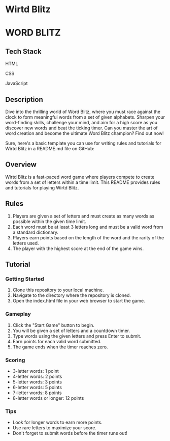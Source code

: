 # Wirtd Blitz
<h1>WORD BLITZ</h1>
<h2>Tech Stack</h2>

HTML

CSS

JavaScript
<h2>Description</h2>
Dive into the thrilling world of Word Blitz, where you must race against the clock to form meaningful words from a set of given alphabets. Sharpen your word-finding skills, challenge your mind, and aim for a high score as you discover new words and beat the ticking timer. Can you master the art of word creation and become the ultimate Word Blitz champion? Find out now!

Sure, here's a basic template you can use for writing rules and tutorials for Wirtd Blitz in a README.md file on GitHub:



## Overview
Wirtd Blitz is a fast-paced word game where players compete to create words from a set of letters within a time limit. This README provides rules and tutorials for playing Wirtd Blitz.

## Rules
1. Players are given a set of letters and must create as many words as possible within the given time limit.
2. Each word must be at least 3 letters long and must be a valid word from a standard dictionary.
3. Players earn points based on the length of the word and the rarity of the letters used.
4. The player with the highest score at the end of the game wins.

## Tutorial

### Getting Started
1. Clone this repository to your local machine.
2. Navigate to the directory where the repository is cloned.
3. Open the index.html file in your web browser to start the game.

### Gameplay
1. Click the "Start Game" button to begin.
2. You will be given a set of letters and a countdown timer.
3. Type words using the given letters and press Enter to submit.
4. Earn points for each valid word submitted.
5. The game ends when the timer reaches zero.

### Scoring
- 3-letter words: 1 point
- 4-letter words: 2 points
- 5-letter words: 3 points
- 6-letter words: 5 points
- 7-letter words: 8 points
- 8-letter words or longer: 12 points

### Tips
- Look for longer words to earn more points.
- Use rare letters to maximize your score.
- Don't forget to submit words before the timer runs out!
